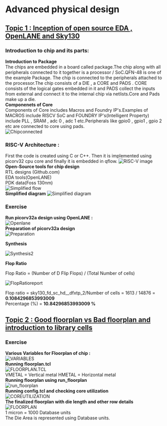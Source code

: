 # Advanced physical design
## <ins>Topic 1 : Inception of open source EDA , OpenLANE and Sky130</ins>
### Introduction to chip and its parts: 
**Introduction to Package**  
 The chips are embedded in a board called package.The chip along with all peripherals connected to it together is a processor / SoC.QFN-48 is one of the example Package.
The chip is connected to the peripherals attached to the processor.The chip consists of a DIE , a CORE and PADS . CORE consists of the logical gates embedded in it and PADS collect the inputs from external and connect it to the internal chip via netlists.Core and Pads make up a die.  
**Componenets of Core**  
Components of Core includes Macros and Foundry IP's.Examples of MACROS include RISCV SoC and FOUNDRY IP's(Intelligent Property) include PLL , SRAM , adc 0 , adc 1 etc.Peripherals like gpio0 , gpio1 , gpio 2 etc are connected to core using pads.  
![Chipconnected](<Screenshot 2025-01-29 201010.png>)
### RISC-V Architecture :
First the code is created using C or C++. Then it is implemented using picorv32 cpu core and finally it is embedded in qflow.
![RISC-V image](<Screenshot2 2025-01-29 205044.png>)
**Open-Source tools for chip design**  
RTL designs (Github.com)  
EDA tools(OpenLANE)  
PDK data(Foss 130nm)  
![Simplified flow](<Screenshot3 2025-01-29 210408.png>)  
**Simplified diagram**
![Simplified diagram](<Screenshot4 2025-01-29 210730.png>)  
### Exercise    
**Run picorv32a design using OpenLANE :**   
![Openlane](<Screenshotopen 2025-01-29 211519.png>)  
**Preparation of picorv32a design**  
![Preparation](<Screenshotprep 2025-01-29 212118.png>)  

**Synthesis**

![Synthesis2](<Screenshotsynt 2025-01-29 212800.png>)

**Flop Ratio**

Flop Ratio = (Number of D Flip Flops) / (Total Number of cells)  
  
![FlopRatioreport](<Screenshotflip 2025-01-29 213630.png>)  
   
   Flop ratio = sky130_fd_sc_hd__dfxtp_2/Number of cells = 1613 / 14876 = **0.1084296853993009**  
   Percentage (%) = **10.84296853993009 %**  
## <ins>Topic 2 : Good floorplan vs Bad floorplan and introduction to library cells</ins>  
### Exercise   
**Various Variables for Floorplan of chip :**   
![VARIABLES](<Screenshotreadme 2025-01-30 211225.png>)  
**Running floorplan.tcl**  
![FLOORPLAN.TCL](<Screenshotflotcl 2025-01-30 211610.png>)  
VMETAL = Vertical metal
HMETAL = Horizontal metal  
**Running floorplan using run_floorplan**  
![run_floorplan](<Screenshotf1 2025-01-30 212811.png>)  
**Running config.tcl and checking core utilization**  
![COREUTILIZATION](<Screenshottcl 2025-01-30 214547.png>)  
**The finalized floorplan with die length and other row details**  
![FLOORPLAN](<Screenshotfloorplan 2025-01-30 215015.png>)  
1 micron = 1000 Database units  
The Die Area is represented using Database units.



